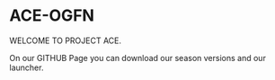 # ACE-OGFN
WELCOME TO PROJECT ACE.

On our GITHUB Page you can download our season versions and our launcher.
